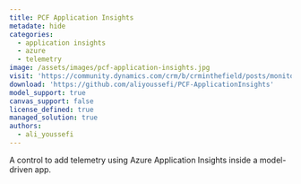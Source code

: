 ```yaml
---
title: PCF Application Insights
metadate: hide
categories:
  - application insights
  - azure
  - telemetry
image: /assets/images/pcf-application-insights.jpg
visit: 'https://community.dynamics.com/crm/b/crminthefield/posts/monitoring-the-power-platform-power-apps---power-apps-component-framework'
download: 'https://github.com/aliyoussefi/PCF-ApplicationInsights'
model_support: true
canvas_support: false
license_defined: true
managed_solution: true
authors:
  - ali_youssefi
---
```

A control to add telemetry using Azure Application Insights inside a model-driven app.
